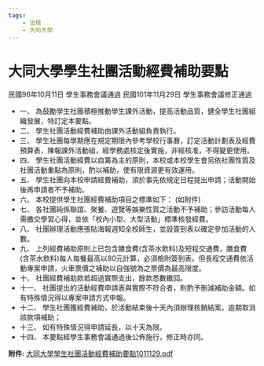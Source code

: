 ```yaml
---
tags:
    - 法規
    - 大同大學
---
```

# 大同大學學生社團活動經費補助要點

民國96年10月11日 學生事務會議通過
民國101年11月29日 學生事務會議修正通過

- 一、 為鼓勵學生社團積極推動學生課外活動，提高活動品質，健全學生社團組織發展，特訂定本要點。
- 二、 學生社團活動經費補助由課外活動組負責執行。
- 三、 學生社團每學期應在規定期限內參考學校行事曆，訂定活動計劃表及經費預算表，陳報課外活動組，經學務處核定後實施，非經核准，不得變更使用。
- 四、 學生社團活動經費以自籌為主的原則，本校或本校學生會另依社團性質及社團活動重點為原則，酌以補助，使有限資源更有效運用。
- 五、 學生社團向本校申請經費補助，須於事先依規定日程提出申請；活動開始後再申請者不予補助。
- 六、 本校提供學生社團經費補助項目之標準如下：
(如附件)
- 七、 各社團純係聯誼、聚餐、遊覽等娛樂性質之活動不予補助；參訪活動每人需繳交學習心得，並依「校內小型、大型活動」標準核發經費。
- 八、 社團辦理活動應張貼海報週知全校師生，並設簽到表以確定參加活動的人數。
- 九、 上列經費補助原則上已包含膳食費(含茶水飲料)及短程交通費，膳食費(含茶水飲料)每人每餐最高以80元計算，必須檢附簽到表。但長程交通費依活動專案申請，火車票價之補助以自強號為之票價為最高限度。
- 十、 社團經費補助款若超過實際支出，餘款悉數繳回。
- 十一、 社團提出的活動經費申請表與實際不符合者，則酌予刪減補助金額。如有特殊情況得以專案申請方式申報。
- 十二、 學生社團獲經費補助，於活動結束後十天內須辦理核銷結案，逾期取消該款項補助；
- 十三、 如有特殊情況得申請延長，以十天為限。
- 十四、 本要點經學生事務會議通過後公佈施行，修正時亦同。

**附件:** [大同大學學生社團活動經費補助要點1011129.pdf](https://tturule.ttu.edu.tw/rulelist/ruledl.php?rid=235&Seq=2296)
